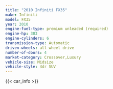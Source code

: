 ```yaml
---
title: "2010 Infiniti FX35"
make: Infiniti
model: FX35
year: 2010
engine-fuel-type: premium unleaded (required)
engine-hp: 303
engine-cylinders: 6
transmission-type: Automatic
driven-wheels: all wheel drive
number-of-doors: 4
market-category: Crossover,Luxury
vehicle-size: Midsize
vehicle-style: 4dr SUV
---
```


{{< car_info >}}
